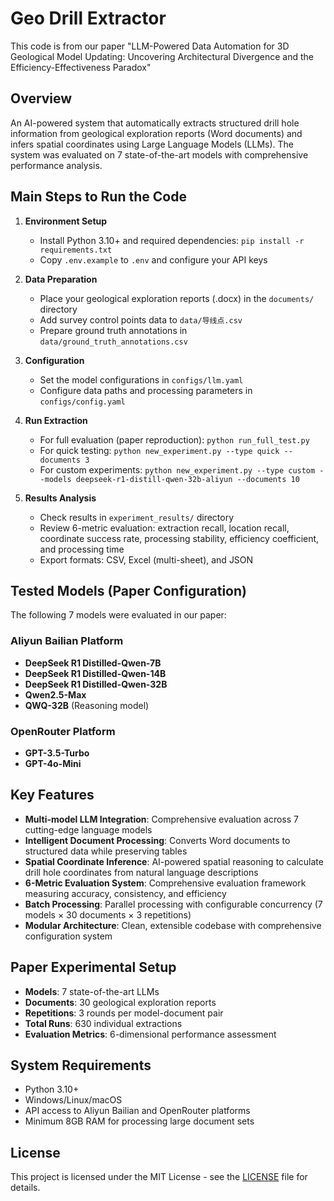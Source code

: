 # Geo Drill Extractor

This code is from our paper "LLM-Powered Data Automation for 3D Geological Model Updating: Uncovering Architectural Divergence and the Efficiency-Effectiveness Paradox"

## Overview

An AI-powered system that automatically extracts structured drill hole information from geological exploration reports (Word documents) and infers spatial coordinates using Large Language Models (LLMs). The system was evaluated on 7 state-of-the-art models with comprehensive performance analysis.

## Main Steps to Run the Code

1. **Environment Setup**
   - Install Python 3.10+ and required dependencies: `pip install -r requirements.txt`
   - Copy `.env.example` to `.env` and configure your API keys

2. **Data Preparation**
   - Place your geological exploration reports (.docx) in the `documents/` directory
   - Add survey control points data to `data/导线点.csv`
   - Prepare ground truth annotations in `data/ground_truth_annotations.csv`

3. **Configuration**
   - Set the model configurations in `configs/llm.yaml` 
   - Configure data paths and processing parameters in `configs/config.yaml`

4. **Run Extraction**
   - For full evaluation (paper reproduction): `python run_full_test.py`
   - For quick testing: `python new_experiment.py --type quick --documents 3`
   - For custom experiments: `python new_experiment.py --type custom --models deepseek-r1-distill-qwen-32b-aliyun --documents 10`

5. **Results Analysis**
   - Check results in `experiment_results/` directory
   - Review 6-metric evaluation: extraction recall, location recall, coordinate success rate, processing stability, efficiency coefficient, and processing time
   - Export formats: CSV, Excel (multi-sheet), and JSON

## Tested Models (Paper Configuration)

The following 7 models were evaluated in our paper:

### Aliyun Bailian Platform
- **DeepSeek R1 Distilled-Qwen-7B**
- **DeepSeek R1 Distilled-Qwen-14B** 
- **DeepSeek R1 Distilled-Qwen-32B**
- **Qwen2.5-Max**
- **QWQ-32B** (Reasoning model)

### OpenRouter Platform
- **GPT-3.5-Turbo**
- **GPT-4o-Mini**

## Key Features

- **Multi-model LLM Integration**: Comprehensive evaluation across 7 cutting-edge language models
- **Intelligent Document Processing**: Converts Word documents to structured data while preserving tables
- **Spatial Coordinate Inference**: AI-powered spatial reasoning to calculate drill hole coordinates from natural language descriptions
- **6-Metric Evaluation System**: Comprehensive evaluation framework measuring accuracy, consistency, and efficiency
- **Batch Processing**: Parallel processing with configurable concurrency (7 models × 30 documents × 3 repetitions)
- **Modular Architecture**: Clean, extensible codebase with comprehensive configuration system

## Paper Experimental Setup

- **Models**: 7 state-of-the-art LLMs 
- **Documents**: 30 geological exploration reports
- **Repetitions**: 3 rounds per model-document pair
- **Total Runs**: 630 individual extractions
- **Evaluation Metrics**: 6-dimensional performance assessment

## System Requirements

- Python 3.10+
- Windows/Linux/macOS
- API access to Aliyun Bailian and OpenRouter platforms
- Minimum 8GB RAM for processing large document sets

## License

This project is licensed under the MIT License - see the [LICENSE](LICENSE) file for details.